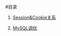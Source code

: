 #目录

1. [Session&Cookie关系](https://github.com/TeoChoi/notes/blob/master/src/session%26cookie.md)
  
2. [MySQL调优](https://github.com/TeoChoi/notes/blob/master/src/mysql_%20optimize.md)